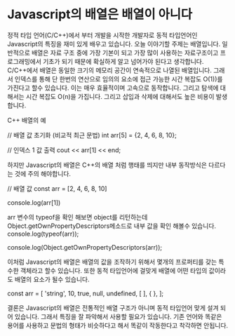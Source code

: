 # Javascript의 배열은 배열이 아니다



정적 타입 언어(C/C++)에서 부터 개발을 시작한 개발자로 동적 타입언어인 Javascript의 특징을 재미 있게 배우고 있습니다. 
오늘 이야기할 주제는 배열입니다. 일반적으로 배열은 자료 구조 중에 가장 기본이 되고 가장 많이 사용하는 자료구조이고
프로그래밍에서 기초가 되기 때문에 확실하게 알고 넘어가야 된다고 생각합니다. C/C++에서 배열은 동일한 크기의 메모리 
공간이 연속적으로 나열된 배열입니다. 그래서 인덱스를 통해 단 한번의 연산으로 임의의 요소에 접근 가능한 
시간 복잡도 O(1))를 가진다고 할수 있습니다. 이는 매우 효율적이며 고속으로 동작합니다. 
그리고 탐색에 대해서는 시간 복잡도 O(n)을 가집니다. 그리고 삽입과 삭제에 대해서도 높은 비용이 발생합니다.

C++ 배열의 예

// 배열 값 초기화 (비교적 최근 문법)
int arr[5] = {2, 4, 6, 8, 10};

// 인덱스 1 값 출력
cout << arr[1] << end;


하지만 Javascript의 배열은 C++의 배열 처럼 행태를 띄지만 내부 동작방식은 다르다는 것에 주의 해야합니다.

// 배열 값 
const arr = [2, 4, 6, 8, 10]

console.log(arr[1])

arr 변수의 typeof을 확인 해보면 object를 리턴하는데 Object.getOwnPropertyDescriptors메소드로 내부 값을 확인 해볼수 있습니다.
console.log(typeof(arr));

console.log(Object.getOwnPropertyDescriptors(arr));

이처럼 Javascript의 배열은 배열의 값을 조작하기 위해서 몇개의 프로퍼티를 갖는 특수한 객체라고 할수 있습니다.
또한 동적 타입언어에 걸맞게 배열에 어떤 타입의 값이라도 배열의 요소가 될수 있습니다.

const arr = [
  'string',
  10,
  true,
  null,
  undefined,
  [ ],
  { },
];

결론은 Javascript의 배열은 전통적인 배열 구조가 아니며 동적 타입언어 맞게 설겨 되어 있습니다. 그래서 특징을 잘 파악해서 사용할 필요가 있습니다.
기존 언어와 똑같은 용어를 사용하고 문법의 형태가 비슷하다고 해서 똑같이 작동한다고 착각하면 안됩니다.



